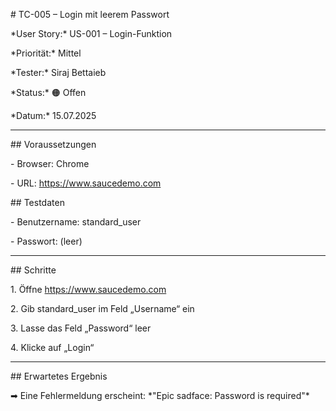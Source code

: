 \# TC-005 – Login mit leerem Passwort



\*User Story:\* US-001 – Login-Funktion  

\*Priorität:\* Mittel  

\*Tester:\* Siraj Bettaieb  

\*Status:\* 🟠 Offen  

\*Datum:\* 15.07.2025



---



\## Voraussetzungen

\- Browser: Chrome

\- URL: https://www.saucedemo.com



\## Testdaten

\- Benutzername: standard\_user

\- Passwort: (leer)



---



\## Schritte

1\. Öffne https://www.saucedemo.com  

2\. Gib standard\_user im Feld „Username“ ein  

3\. Lasse das Feld „Password“ leer  

4\. Klicke auf „Login“



---



\## Erwartetes Ergebnis

➡ Eine Fehlermeldung erscheint: \*"Epic sadface: Password is required"\*

